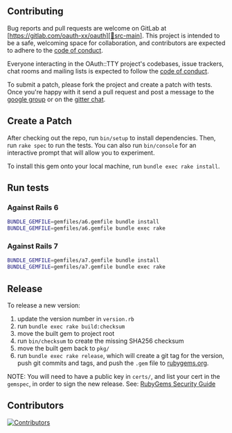 ## Contributing

Bug reports and pull requests are welcome on GitLab at [https://gitlab.com/oauth-xx/oauth][🚎src-main]. This project is
intended to be a safe, welcoming space for collaboration, and contributors are expected to adhere to
the [code of conduct][🚎code-conduct].

Everyone interacting in the OAuth::TTY project's codebases, issue trackers, chat
rooms and mailing lists is expected to follow the [code of conduct][🚎code-conduct].

To submit a patch, please fork the project and create a patch with
tests. Once you're happy with it send a pull request and post a message to the
[google group][mailinglist] or on the [gitter chat][🏘chat].

## Create a Patch

After checking out the repo, run `bin/setup` to install dependencies. Then, run `rake spec` to run the tests. You can also run `bin/console` for an interactive prompt that will allow you to experiment.

To install this gem onto your local machine, run `bundle exec rake install`.

## Run tests

### Against Rails 6

```bash
BUNDLE_GEMFILE=gemfiles/a6.gemfile bundle install
BUNDLE_GEMFILE=gemfiles/a6.gemfile bundle exec rake
```

### Against Rails 7

```bash
BUNDLE_GEMFILE=gemfiles/a7.gemfile bundle install
BUNDLE_GEMFILE=gemfiles/a7.gemfile bundle exec rake
```

## Release

To release a new version:

1. update the version number in `version.rb`
2. run `bundle exec rake build:checksum`
3. move the built gem to project root
4. run `bin/checksum` to create the missing SHA256 checksum
5. move the built gem back to `pkg/`
6. run `bundle exec rake release`, which will create a git tag for the version, push git commits and tags, and push the `.gem` file to [rubygems.org](https://rubygems.org).

NOTE: You will need to have a public key in `certs/`, and list your cert in the
`gemspec`, in order to sign the new release.
See: [RubyGems Security Guide][rubygems-security-guide]

## Contributors

[![Contributors][🖐contributors-img]][🖐contributors]

[comment]: <> (Following links are used by README, CONTRIBUTING, Homepage)

[🚎code-conduct]: https://gitlab.com/oauth-xx/oauth/-/blob/main/CODE_OF_CONDUCT.md
[🖐contributors]: https://gitlab.com/oauth-xx/oauth/-/graphs/main
[🖐contributors-img]: https://img.shields.io/github/contributors-anon/oauth-xx/oauth-ruby
[mailinglist]: http://groups.google.com/group/oauth-ruby
[🚎src-main]: https://gitlab.com/oauth-xx/oauth/-/tree/main
[🏘chat]: https://gitter.im/oauth-xx/oauth-ruby
[rubygems-security-guide]: https://guides.rubygems.org/security/#building-gems
[rubygems]: https://rubygems.org
